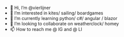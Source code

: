 - 👋 Hi, I’m @vierlijner
- 👀 I’m interested in kites/ sailing/ boardgames
- 🌱 I’m currently learning python/ c#/ angular / blazor
- 💞️ I’m looking to collaborate on weatherclock/ homey
- 📫 How to reach me @ IG and @ LI 

<!---
vierlijner/vierlijner is a ✨ special ✨ repository because its `README.md` (this file) appears on your GitHub profile.
You can click the Preview link to take a look at your changes.
--->
